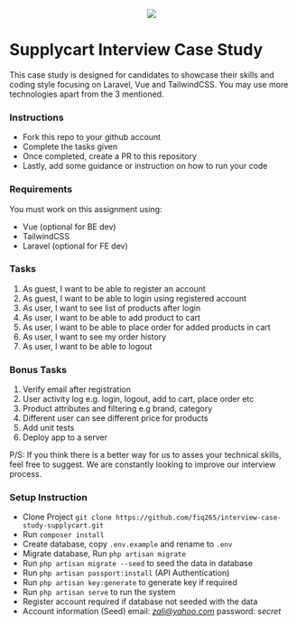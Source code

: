 <p align="center">
    <img align="center" src="https://supplycart.my/wp-content/uploads/2019/09/sc_logo_tm.png">
</p>

# Supplycart Interview Case Study

This case study is designed for candidates to showcase their skills and coding style focusing on Laravel, Vue and TailwindCSS. You may use more technologies apart from the 3 mentioned. 

### Instructions

- Fork this repo to your github account
- Complete the tasks given
- Once completed, create a PR to this repository
- Lastly, add some guidance or instruction on how to run your code

### Requirements

You must work on this assignment using:
 - Vue (optional for BE dev)
 - TailwindCSS
 - Laravel (optional for FE dev)

### Tasks

1. As guest, I want to be able to register an account
2. As guest, I want to be able to login using registered account
3. As user, I want to see list of products after login
4. As user, I want to be able to add product to cart
5. As user, I want to be able to place order for added products in cart
6. As user, I want to see my order history
7. As user, I want to be able to logout

### Bonus Tasks

1. Verify email after registration
2. User activity log e.g. login, logout, add to cart, place order etc
3. Product attributes and filtering e.g brand, category
4. Different user can see different price for products
5. Add unit tests
6. Deploy app to a server


P/S: If you think there is a better way for us to asses your technical skills, feel free to suggest. We are constantly looking to improve our interview process.

### Setup Instruction
- Clone Project `git clone https://github.com/fiq265/interview-case-study-supplycart.git`
- Run `composer install`
- Create database, copy `.env.example` and rename to `.env`
- Migrate database, Run `php artisan migrate`
- Run `php artisan migrate --seed` to seed the data in database
- Run `php artisan passport:install` (API Authentication)
- Run `php artisan key:generate` to generate key if required
- Run `php artisan serve` to run the system
- Register account required if database not seeded with the data
- Account information (Seed)
    email: *zali@yahoo.com*
    password: *secret*
